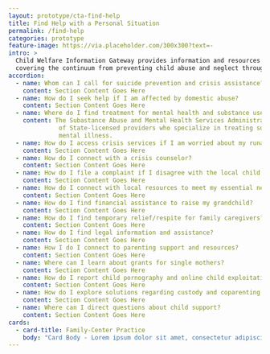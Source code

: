 ```yaml
---
layout: prototype/cta-find-help
title: Find Help with a Personal Situation
permalink: /find-help
categories: prototype
feature-image: https://via.placeholder.com/300x300?text=-
intro: >
  Child Welfare Information Gateway provides information and resources on a wide range of child welfare topics,
  covering the continuum from preventing child abuse and neglect through adoption. To support professionals working with children and families involved with child welfare, we offer current information, research, statistics, best practices, and other materials on the topics listed below.
accordion:
  - name: Whom can I call for suicide prevention and crisis assistance?
    content: Section Content Goes Here
  - name: How do I seek help if I am affected by domestic abuse?
    content: Section Content Goes Here
  - name: Where do I find treatment for mental health and substance use disorders?
    content: The Subastance Abuse and Mental Health Services Administration collects information on thousands
              of State-licensed providers who specialize in treating substance-use disorders, addiction, and 
              mental illness.
  - name: How do I access crisis services if I am worried about my runaway child or if I am a child thinking about running away?
    content: Section Content Goes Here
  - name: How do I connect with a crisis counselor?
    content: Section Content Goes Here
  - name: How do I file a complaint if I disagree with the local child protective services agency's handling of my child(ren)’s   case?
    content: Section Content Goes Here
  - name: How do I connect with local resources to meet my essential needs?
    content: Section Content Goes Here
  - name: How do I find financial assistance to raise my grandchild?
    content: Section Content Goes Here
  - name: How do I find temporary relief/respite for family caregivers?
    content: Section Content Goes Here
  - name: How do I find legal information and assistance?
    content: Section Content Goes Here
  - name: How I do I connect to parenting support and resources?
    content: Section Content Goes Here
  - name: Where can I learn about grants for single mothers?
    content: Section Content Goes Here
  - name: How do I report child pornography and online child exploitation?
    content: Section Content Goes Here
  - name: How do I explore solutions regarding custody and coparenting issues and mediation?
    content: Section Content Goes Here
  - name: Where can I direct questions about child support?
    content: Section Content Goes Here
cards:
  - card-title: Family-Center Practice
    body: "Card Body - Lorem ipsum dolor sit amet, consectetur adipiscing elit, sed do eiusmod tempor incididunt ut labore et dolore magna aliqua. "
---
```

